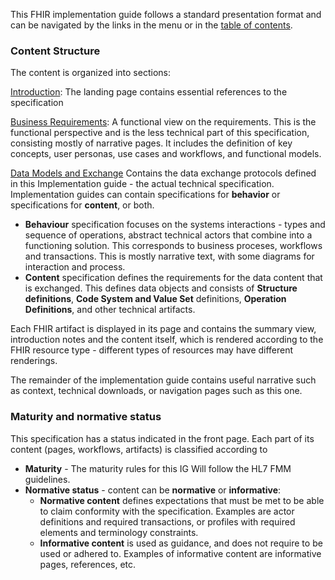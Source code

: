This FHIR implementation guide follows a standard presentation format and can be navigated by the links in the menu or in the [table of contents](toc.html).

### Content Structure

The content is organized into sections: 

[Introduction](index.html): The landing page contains essential references to the specification

[Business Requirements](requirements.html): A functional view on the requirements. This is the functional perspective and is the less technical part of this specification, consisting mostly of narrative pages. It includes the definition of key concepts, user personas, use cases and workflows, and functional models.

[Data Models and Exchange](data_exchange) Contains the data exchange protocols defined in this Implementation guide - the actual technical specification. Implementation guides can contain specifications for **behavior** or specifications for **content**, or both. 
* **Behaviour** specification focuses on the systems interactions - types and sequence of operations, abstract technical actors that combine into a functioning solution. This corresponds to business proceses, workflows and transactions. This is mostly narrative text, with some diagrams for interaction and process.
* **Content** specification defines the requirements for the data content that is exchanged. This defines data objects and consists of **Structure definitions**, **Code System and Value Set** definitions, **Operation Definitions**, and other technical artifacts. 

Each FHIR artifact is displayed in its page and contains the summary view, introduction notes and the content itself, which is rendered according to the FHIR resource type - different types of resources may have different renderings.

The remainder of the implementation guide contains useful narrative such as context, technical downloads, or navigation pages such as this one.


### Maturity and normative status
This specification has a status indicated in the front page. Each part of its content (pages, workflows, artifacts) is classified according to
* **Maturity** - The maturity rules for this IG Will follow the HL7 FMM guidelines.
* **Normative status** - content can be **normative** or **informative**:
  * **Normative content** defines expectations that must be met to be able to claim conformity with the specification. Examples are actor definitions and required transactions, or profiles with required elements and terminology constraints.
  * **Informative content** is used as guidance, and does not require to be used or adhered to. Examples of informative content are informative pages, references, etc.

